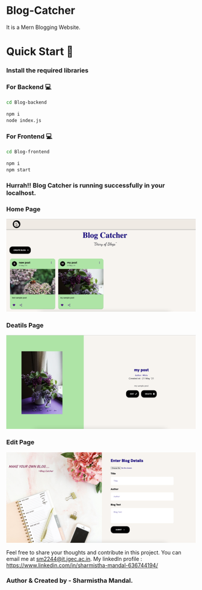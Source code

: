 # Blog-Catcher
It is a Mern Blogging Website.

# Quick Start 🚀
### Install the required libraries
### For Backend 💻
```bash
cd Blog-backend
```
```bash
npm i
node index.js
```
### For Frontend 💻
```bash
cd Blog-frontend
```
```bash
npm i
npm start
```

### Hurrah!! Blog Catcher is running successfully in your localhost.

### Home Page
<img src="home.png">

### Deatils Page
<img src="detalis.png">

### Edit Page
<img src="edit.png">

Feel free to share your thoughts and contribute in this project. You can email me at sm2244@it.jgec.ac.in. My linkedIn profile : https://www.linkedin.com/in/sharmistha-mandal-636744194/


### Author & Created by - Sharmistha Mandal.


